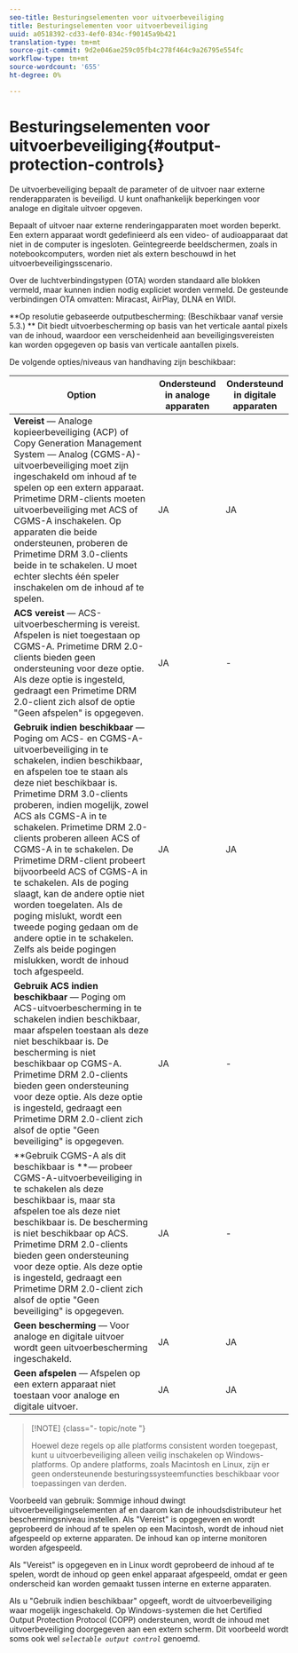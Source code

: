 ```yaml
---
seo-title: Besturingselementen voor uitvoerbeveiliging
title: Besturingselementen voor uitvoerbeveiliging
uuid: a0518392-cd33-4ef0-834c-f90145a9b421
translation-type: tm+mt
source-git-commit: 9d2e046ae259c05fb4c278f464c9a26795e554fc
workflow-type: tm+mt
source-wordcount: '655'
ht-degree: 0%

---
```



# Besturingselementen voor uitvoerbeveiliging{#output-protection-controls}

De uitvoerbeveiliging bepaalt de parameter of de uitvoer naar externe renderapparaten is beveiligd. U kunt onafhankelijk beperkingen voor analoge en digitale uitvoer opgeven.

Bepaalt of uitvoer naar externe renderingapparaten moet worden beperkt. Een extern apparaat wordt gedefinieerd als een video- of audioapparaat dat niet in de computer is ingesloten. Geïntegreerde beeldschermen, zoals in notebookcomputers, worden niet als extern beschouwd in het uitvoerbeveiligingsscenario.

Over de luchtverbindingstypen (OTA) worden standaard alle blokken vermeld, maar kunnen indien nodig expliciet worden vermeld. De gesteunde verbindingen OTA omvatten: Miracast, AirPlay, DLNA en WIDI.

**Op resolutie gebaseerde outputbescherming: (Beschikbaar vanaf versie 5.3.) ** Dit biedt uitvoerbescherming op basis van het verticale aantal pixels van de inhoud, waardoor een verscheidenheid aan beveiligingsvereisten kan worden opgegeven op basis van verticale aantallen pixels.

De volgende opties/niveaus van handhaving zijn beschikbaar:

| Option | Ondersteund in analoge apparaten | Ondersteund in digitale apparaten |
|---|---|---|
| **Vereist** — Analoge kopieerbeveiliging (ACP) of Copy Generation Management System — Analog (CGMS-A)-uitvoerbeveiliging moet zijn ingeschakeld om inhoud af te spelen op een extern apparaat. Primetime DRM-clients moeten uitvoerbeveiliging met ACS of CGMS-A inschakelen. Op apparaten die beide ondersteunen, proberen de Primetime DRM 3.0-clients beide in te schakelen. U moet echter slechts één speler inschakelen om de inhoud af te spelen. | JA | JA |
| **ACS vereist** — ACS-uitvoerbescherming is vereist. Afspelen is niet toegestaan op CGMS-A. Primetime DRM 2.0-clients bieden geen ondersteuning voor deze optie. Als deze optie is ingesteld, gedraagt een Primetime DRM 2.0-client zich alsof de optie &quot;Geen afspelen&quot; is opgegeven. | JA | - |
| **Gebruik indien beschikbaar** — Poging om ACS- en CGMS-A-uitvoerbeveiliging in te schakelen, indien beschikbaar, en afspelen toe te staan als deze niet beschikbaar is. Primetime DRM 3.0-clients proberen, indien mogelijk, zowel ACS als CGMS-A in te schakelen. Primetime DRM 2.0-clients proberen alleen ACS of CGMS-A in te schakelen. De Primetime DRM-client probeert bijvoorbeeld ACS of CGMS-A in te schakelen. Als de poging slaagt, kan de andere optie niet worden toegelaten. Als de poging mislukt, wordt een tweede poging gedaan om de andere optie in te schakelen. Zelfs als beide pogingen mislukken, wordt de inhoud toch afgespeeld. | JA | JA |
| **Gebruik ACS indien beschikbaar** — Poging om ACS-uitvoerbescherming in te schakelen indien beschikbaar, maar afspelen toestaan als deze niet beschikbaar is. De bescherming is niet beschikbaar op CGMS-A. Primetime DRM 2.0-clients bieden geen ondersteuning voor deze optie. Als deze optie is ingesteld, gedraagt een Primetime DRM 2.0-client zich alsof de optie &quot;Geen beveiliging&quot; is opgegeven. | JA | - |
| **Gebruik CGMS-A als dit beschikbaar is **— probeer CGMS-A-uitvoerbeveiliging in te schakelen als deze beschikbaar is, maar sta afspelen toe als deze niet beschikbaar is. De bescherming is niet beschikbaar op ACS. Primetime DRM 2.0-clients bieden geen ondersteuning voor deze optie. Als deze optie is ingesteld, gedraagt een Primetime DRM 2.0-client zich alsof de optie &quot;Geen beveiliging&quot; is opgegeven. | JA | - |
| **Geen bescherming** — Voor analoge en digitale uitvoer wordt geen uitvoerbescherming ingeschakeld. | JA | JA |
| **Geen afspelen** — Afspelen op een extern apparaat niet toestaan voor analoge en digitale uitvoer. | JA | JA |

>[!NOTE] {class=&quot;- topic/note &quot;}
>
>Hoewel deze regels op alle platforms consistent worden toegepast, kunt u uitvoerbeveiliging alleen veilig inschakelen op Windows-platforms. Op andere platforms, zoals Macintosh en Linux, zijn er geen ondersteunende besturingssysteemfuncties beschikbaar voor toepassingen van derden.

Voorbeeld van gebruik: Sommige inhoud dwingt uitvoerbeveiligingselementen af en daarom kan de inhoudsdistributeur het beschermingsniveau instellen. Als &quot;Vereist&quot; is opgegeven en wordt geprobeerd de inhoud af te spelen op een Macintosh, wordt de inhoud niet afgespeeld op externe apparaten. De inhoud kan op interne monitoren worden afgespeeld.

Als &quot;Vereist&quot; is opgegeven en in Linux wordt geprobeerd de inhoud af te spelen, wordt de inhoud op geen enkel apparaat afgespeeld, omdat er geen onderscheid kan worden gemaakt tussen interne en externe apparaten.

Als u &quot;Gebruik indien beschikbaar&quot; opgeeft, wordt de uitvoerbeveiliging waar mogelijk ingeschakeld. Op Windows-systemen die het Certified Output Protection Protocol (COPP) ondersteunen, wordt de inhoud met uitvoerbeveiliging doorgegeven aan een extern scherm. Dit voorbeeld wordt soms ook wel *`selectable output control`* genoemd.
